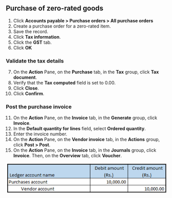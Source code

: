 ## Purchase of zero-rated goods

1. Click **Accounts payable > Purchase orders > All purchase orders**
2. Create a purchase order for a zero-rated item.
3. Save the record.
4. Click **Tax information**.
5. Click the **GST** tab.
6. Click **OK**

### Validate the tax details

7. On the **Action** Pane, on the **Purchase** tab, in the **Tax** group, click **Tax document**.
8. Verify that the **Tax computed** field is set to 0.00.
9. Click **Close**.
10. Click **Confirm**.

### Post the purchase invoice

11. On the **Action** Pane, on the **Invoice** tab, in the **Generate** group, click **Invoice**.
12. In the **Default quantity for lines** field, select **Ordered quantity**.
13. Enter the invoice number.
14. On the **Action** Pane, on the **Vendor invoice** tab, in the **Actions** group, click **Post > Post**.
15. On the **Action** Pane, on the **Invoice** tab, in the **Journals** group, click **Invoice**. Then, on the **Overview** tab, click **Voucher**.

![](media/GST-Whitepaper/Annotation-2019-05-16-095042.png)



